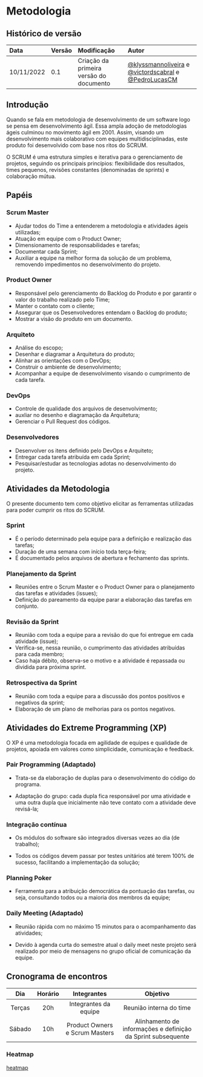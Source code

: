 # Metodologia

## Histórico de versão

| Data       | Versão | Modificação                             | Autor                                                                                                                                                                |
| :--------- | :----- | :-------------------------------------- | :------------------------------------------------------------------------------------------------------------------------------------------------------------------- |
| 10/11/2022 | 0.1    | Criação da primeira versão do documento | [@klyssmannoliveira](https://github.com/klyssmannoliveira) e [@victordscabral](https://github.com/victordscabral) e [@PedroLucasCM](https://github.com/PedroLucasCM) |

## Introdução

Quando se fala em metodologia de desenvolvimento de um software logo se pensa em desenvolvimento ágil. Essa ampla adoção de metodologias ágeis culminou no movimento ágil em 2001. Assim, visando um desenvolvimento mais colaborativo com equipes multidisciplinadas, este produto foi desenvolvido com base nos ritos do SCRUM.

O SCRUM é uma estrutura simples e iterativa para o gerenciamento de projetos, seguindo os principais princípios: flexibilidade dos resultados, times pequenos, revisões constantes (denominadas de sprints) e colaboração mútua.

## Papéis

### Scrum Master

- Ajudar todos do Time a entenderem a metodologia e atividades ágeis utilizadas;
- Atuação em equipe com o Product Owner;
- Dimensionamento de responsabilidades e tarefas;
- Documentar cada Sprint;
- Auxiliar a equipe na melhor forma da solução de um problema, removendo impedimentos no desenvolvimento do projeto.

### Product Owner

- Responsável pelo gerenciamento do Backlog do Produto e por garantir o valor do trabalho realizado pelo Time;
- Manter o contato com o cliente;
- Assegurar que os Desenvolvedores entendam o Backlog do produto;
- Mostrar a visão do produto em um documento.

### Arquiteto

- Análise do escopo;
- Desenhar e diagramar a Arquitetura do produto;
- Alinhar as orientações com o DevOps;
- Construir o ambiente de desenvolvimento;
- Acompanhar a equipe de desenvolvimento visando o cumprimento de cada tarefa.

### DevOps

- Controle de qualidade dos arquivos de desenvolvimento;
- auxliar no desenho e diagramação da Arquitetura;
- Gerenciar o Pull Request dos códigos.

### Desenvolvedores

- Desenvolver os itens definido pelo DevOps e Arquiteto;
- Entregar cada tarefa atribuída em cada Sprint;
- Pesquisar/estudar as tecnologias adotas no desenvolvimento do projeto.

## Atividades da Metodologia

O presente documento tem como objetivo elicitar as ferramentas utilizadas para poder cumprir os ritos do SCRUM.

### Sprint

- É o período determinado pela equipe para a definição e realização das tarefas;
- Duração de uma semana com início toda terça-feira;
- É documentado pelos arquivos de abertura e fechamento das sprints.

### Planejamento da Sprint

- Reuniões entre o Scrum Master e o Product Owner para o planejamento das tarefas e atividades (issues);
- Definição do pareamento da equipe parar a elaboração das tarefas em conjunto.

### Revisão da Sprint

- Reunião com toda a equipe para a revisão do que foi entregue em cada atividade (issue);
- Verifica-se, nessa reunião, o cumprimento das atividades atribuídas para cada membro;
- Caso haja débito, observa-se o motivo e a atividade é repassada ou dividida para próxima sprint.

### Retrospectiva da Sprint

- Reunião com toda a equipe para a discussão dos pontos positivos e negativos da sprint;
- Elaboração de um plano de melhorias para os pontos negativos.

## Atividades do Extreme Programming (XP)

O XP é uma metodologia focada em agilidade de equipes e qualidade de projetos, apoiada em valores como simplicidade, comunicação e feedback.

### Pair Programming (Adaptado)

- Trata-se da elaboração de duplas para o desenvolvimento do código do programa.

- Adaptação do grupo: cada dupla fica responsável por uma atividade e uma outra dupla que inicialmente não teve contato com a atividade deve revisá-la;

### Integração contínua

- Os módulos do software são integrados diversas vezes ao dia (de trabalho);

- Todos os códigos devem passar por testes unitários até terem 100% de sucesso, facilitando a implementação da solução;

### Planning Poker

- Ferramenta para a atribuição democrática da pontuação das tarefas, ou seja, consultando todos ou a maioria dos membros da equipe;

### Daily Meeting (Adaptado)

- Reunião rápida com no máximo 15 minutos para o acompanhamento das atividades;

- Devido à agenda curta do semestre atual o daily meet neste projeto será realizado por meio de mensagens no grupo oficial de comunicação da equipe.

## Cronograma de encontros

|  Dia   | Horário |          Integrantes           |                           Objetivo                           |
| :----: | :-----: | :----------------------------: | :----------------------------------------------------------: |
| Terças |   20h   |     Integrantes da equipe      |                   Reunião interna do time                    |
| Sábado |   10h   | Product Owners e Scrum Masters | Alinhamento de informações e definição da Sprint subsequente |

### Heatmap

[heatmap](assets/heatmap_team)

